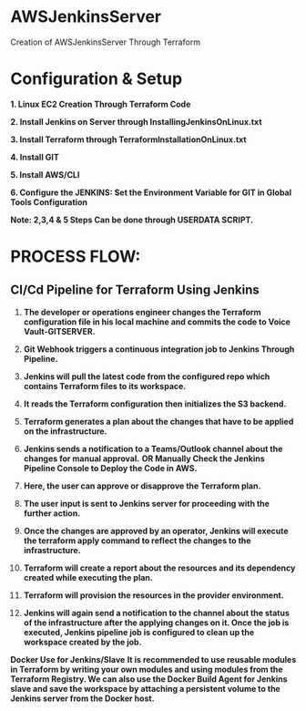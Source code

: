 # AWSJenkinsServer
Creation of AWSJenkinsServer Through Terraform

# Configuration & Setup

**1. Linux EC2 Creation Through Terraform Code**

**2. Install Jenkins on Server through InstallingJenkinsOnLinux.txt**

**3. Install Terraform through TerraformInstallationOnLinux.txt**

**4. Install GIT**

**5. Install AWS/CLI**

**6. Configure the JENKINS: Set the Environment Variable for GIT in Global Tools Configuration**

**Note: 2,3,4 & 5 Steps Can be done through USERDATA SCRIPT.**


# PROCESS FLOW:

## CI/Cd Pipeline for Terraform Using Jenkins ##

1. **The developer or operations engineer changes the Terraform configuration file in his local machine and commits the code to Voice Vault-GITSERVER.**

2. **Git Webhook triggers a continuous integration job to Jenkins Through Pipeline.**

3. **Jenkins will pull the latest code from the configured repo which contains Terraform files to its workspace.**

4. **It reads the Terraform configuration then initializes the S3 backend.**

5. **Terraform generates a plan about the changes that have to be applied on the infrastructure.**

6. **Jenkins sends a notification to a Teams/Outlook channel about the changes for manual approval.**
**OR Manually Check the Jenkins Pipeline Console to Deploy the Code in AWS.**

7. **Here, the user can approve or disapprove the Terraform plan.**

8. **The user input is sent to Jenkins server for proceeding with the further action.**

9. **Once the changes are approved by an operator, Jenkins will execute the terraform apply command to reflect the changes to the infrastructure.**

10. **Terraform will create a report about the resources and its dependency created while executing the plan.**

11. **Terraform will provision the resources in the provider environment.**

12. **Jenkins will again send a notification to the channel about the status of the infrastructure after the applying changes on it. Once the job is executed, Jenkins pipeline job is configured to clean up the workspace created by the job.**


**Docker Use for Jenkins/Slave**
**It is recommended to use reusable modules in Terraform by writing your own modules and using modules from the Terraform Registry. We can also use the Docker Build Agent for Jenkins slave and save the workspace by attaching a persistent volume to the Jenkins server from the Docker host.**


